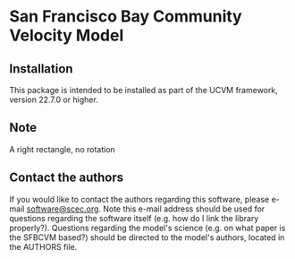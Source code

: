 # San Francisco Bay Community Velocity Model

## Installation

This package is intended to be installed as part of the UCVM framework,
version 22.7.0 or higher.

## Note

A right rectangle, no rotation 

## Contact the authors

If you would like to contact the authors regarding this software,
please e-mail software@scec.org. Note this e-mail address should
be used for questions regarding the software itself (e.g. how
do I link the library properly?). Questions regarding the model's
science (e.g. on what paper is the SFBCVM based?) should be directed
to the model's authors, located in the AUTHORS file.


